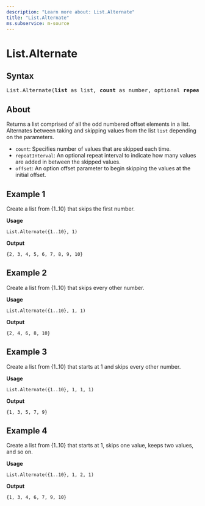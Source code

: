 ```yaml
---
description: "Learn more about: List.Alternate"
title: "List.Alternate"
ms.subservice: m-source
---
```

# List.Alternate

## Syntax

<pre>
List.Alternate(<b>list</b> as list, <b>count</b> as number, optional <b>repeatInterval</b> as nullable number, optional <b>offset</b> as nullable number) as list
</pre>

## About

Returns a list comprised of all the odd numbered offset elements in a list. Alternates between taking and skipping values from the list `list` depending on the parameters.

* `count`: Specifies number of values that are skipped each time.
* `repeatInterval`: An optional repeat interval to indicate how many values are added in between the skipped values.
* `offset`: An option offset parameter to begin skipping the values at the initial offset.

## Example 1

Create a list from {1..10} that skips the first number.

**Usage**

```powerquery-m
List.Alternate({1..10}, 1)
```

**Output**

`{2, 3, 4, 5, 6, 7, 8, 9, 10}`

## Example 2

Create a list from {1..10} that skips every other number.

**Usage**

```powerquery-m
List.Alternate({1..10}, 1, 1)
```

**Output**

`{2, 4, 6, 8, 10}`

## Example 3

Create a list from {1..10} that starts at 1 and skips every other number.

**Usage**

```powerquery-m
List.Alternate({1..10}, 1, 1, 1)
```

**Output**

`{1, 3, 5, 7, 9}`

## Example 4

Create a list from {1..10} that starts at 1, skips one value, keeps two values, and so on.

**Usage**

```powerquery-m
List.Alternate({1..10}, 1, 2, 1)
```

**Output**

`{1, 3, 4, 6, 7, 9, 10}`
